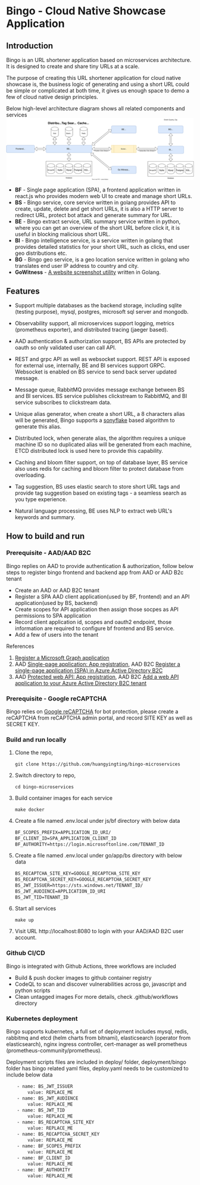 # Bingo - Cloud Native Showcase Application
## Introduction
Bingo is an URL shortener application based on microservices architecture. It is designed to create and share tiny URLs at a scale.

The purpose of creating this URL shortener application for cloud native showcase is, the business logic of generating and using a short URL could be simple or complicated at both time, it gives us enough space to demo a few of cloud native design principles.

Below high-level architecture diagram shows all related components and services  
![high-level-design](./docs/images/Bingo-Design.svg)

- **BF** - Single page application (SPA), a frontend application written in react.js who provides modern web UI to create and manage short URLs.
- **BS** - Bingo service, core service written in golang provides API to create, update, delete and get short URLs, it is also a HTTP server to redirect URL, protect bot attack and generate summary for URL.
- **BE** - Bingo extract service, URL summary service written in python, where you can get an overview of the short URL before click it, it is useful in blocking malicious short URL.
- **BI** - Bingo intelligence service, is a service written in golang that provides detailed statistics for your short URL, such as clicks, end user geo distributions etc.
- **BG** - Bingo geo service, is a geo location service written in golang who translates end user IP address to country and city.
- **GoWitness** - [A website screenshot utility](https://github.com/sensepost/gowitness) written in Golang.

## Features
- Support multiple databases as the backend storage, including sqlite (testing purpose), mysql, postgres, microsoft sql server and mongodb.

- Observability support, all microservices support logging, metrics (prometheus exporter), and distributed tracing (jaeger based).

- AAD authentication & authorization support, BS APIs are protected by oauth so only validated user can call API.

- REST and grpc API as well as websocket support. REST API is exposed for external use, internally, BE and BI services support GRPC. Websocket is enabled on BS service to send back server updated message.

- Message queue, RabbitMQ provides message exchange between BS and BI services. BS service publishes clickstream to RabbitMQ, and BI service subscribes to clickstream data.

- Unique alias generator, when create a short URL, a 8 characters alias will be generated, Bingo supports a [sonyflake](https://github.com/sony/sonyflake) based algorithm to generate this alias.

- Distributed lock, when generate alias, the algorithm requires a unique machine ID so no duplicated alias will be generated from each machine, ETCD distributed lock is used here to provide this capability.

- Caching and bloom filter support, on top of database layer, BS service also uses redis for caching and bloom filter to protect database from overloading.

- Tag suggestion, BS uses elastic search to store short URL tags and provide tag suggestion based on existing tags - a seamless search as you type experience.

- Natural language processing, BE uses NLP to extract web URL's keywords and summary.

## How to build and run
### Prerequisite - AAD/AAD B2C
Bingo replies on AAD to provide authentication & authorization, follow below steps to register bingo frontend and backend app from AAD or AAD B2c tenant
- Create an AAD or AAD B2C tenant
- Register a SPA AAD client application(used by BF, frontend) and an API application(used by BS, backend)
- Create scopes for API application then assign those socpes as API permissions to SPA application
- Record client application id, scopes and oauth2 endpoint, those information are required to configure bf frontend and BS service.
- Add a few of users into the tenant

References
1. [Register a Microsoft Graph application](https://docs.microsoft.com/en-us/azure/active-directory-b2c/microsoft-graph-get-started?tabs=app-reg-ga)
2. AAD [Single-page application: App registration](https://docs.microsoft.com/en-us/azure/active-directory/develop/scenario-spa-app-registration), AAD B2C [Register a single-page application (SPA) in Azure Active Directory B2C](https://docs.microsoft.com/en-us/azure/active-directory-b2c/tutorial-register-spa)
3. AAD [Protected web API: App registration](https://docs.microsoft.com/en-us/azure/active-directory/develop/scenario-protected-web-api-app-registration), AAD B2C [Add a web API application to your Azure Active Directory B2C tenant](https://docs.microsoft.com/en-us/azure/active-directory-b2c/add-web-api-application?tabs=app-reg-ga)

### Prerequisite - Google reCAPTCHA
Bingo relies on [Google reCAPTCHA](https://www.google.com/recaptcha/about/) for bot protection, please create a reCAPTCHA from reCAPTCHA admin portal, and record SITE KEY as well as SECRET KEY.

### Build and run locally
1. Clone the repo, 
    ```
    git clone https://github.com/huangyingting/bingo-microservices
    ```
2. Switch directory to repo, 
    ```
    cd bingo-microservices
    ```
3. Build container images for each service
    ```
    make docker
    ```
4. Create a file named .env.local under js/bf directory with below data
    ```
    BF_SCOPES_PREFIX=APPLICATION_ID_URI/
    BF_CLIENT_ID=SPA_APPLICATION_CLIENT_ID
    BF_AUTHORITY=https://login.microsoftonline.com/TENANT_ID
    ```
5. Create a file named .env.local under go/app/bs directory with below data
    ```
    BS_RECAPTCHA_SITE_KEY=GOOGLE_RECAPTCHA_SITE_KEY
    BS_RECAPTCHA_SECRET_KEY=GOOGLE_RECAPTCHA_SECRET_KEY
    BS_JWT_ISSUER=https://sts.windows.net/TENANT_ID/
    BS_JWT_AUDIENCE=APPLICATION_ID_URI
    BS_JWT_TID=TENANT_ID
    ```
6. Start all services 
    ```
    make up
    ```
7. Visit URL http://localhost:8080 to login with your AAD/AAD B2C user account.

### Github CI/CD
Bingo is integrated with Github Actions, three workflows are included
- Build & push docker images to github container registry
- CodeQL to scan and discover vulnerabilities across go, javascript and python scripts
- Clean untagged images
For more details, check .github/workflows directory

### Kubernetes deployment
Bingo supports kubernetes, a full set of deployment includes mysql, redis, rabbitmq and etcd (helm charts from bitnami), elasticsearch (operator from elasticsearch), nginx ingress controller, cert-manager as well prometheus (prometheus-community/prometheus).

Deployment scripts files are included in deploy/ folder, deployment/bingo folder has bingo related yaml files, deploy.yaml needs to be customized to include below data

```
    - name: BS_JWT_ISSUER
        value: REPLACE_ME
    - name: BS_JWT_AUDIENCE
        value: REPLACE_ME
    - name: BS_JWT_TID
        value: REPLACE_ME
    - name: BS_RECAPTCHA_SITE_KEY
        value: REPLACE_ME
    - name: BS_RECAPTCHA_SECRET_KEY
        value: REPLACE_ME
    - name: BF_SCOPES_PREFIX
        value: REPLACE_ME
    - name: BF_CLIENT_ID
        value: REPLACE_ME
    - name: BF_AUTHORITY
        value: REPLACE_ME
```

